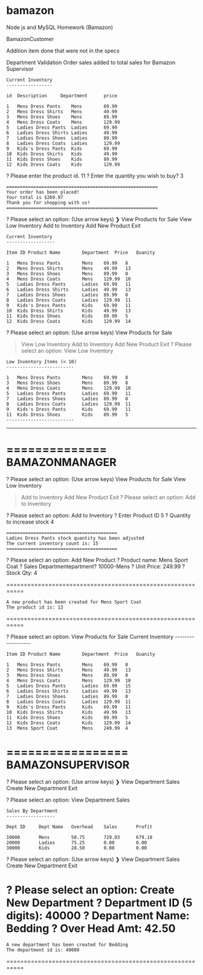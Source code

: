 # bamazon
Node js and MySQL Homework (Bamazon)

BamazonCustomer

Addition item done that were not in the specs

Department Validation
Order sales added to total sales for Bamazon Supervisor

	Current Inventory
	-----------------

	id	Description		Department		price

	1	Mens Dress Pants	Mens		69.99
	2	Mens Dress Shirts	Mens		49.99
	3	Mens Dress Shoes	Mens		89.99
	4	Mens Dress Coats	Mens		129.99
	5	Ladies Dress Pants	Ladies		69.99
	6	Ladies Dress Shirts	Ladies		49.99
	7	Ladies Dress Shoes	Ladies		89.99
	8	Ladies Dress Coats	Ladies		129.99
	9	Kids's Dress Pants	Kids		69.99
	10	Kids Dress Shirts	Kids		49.99
	11	Kids Dress Shoes	Kids		89.99
	12	Kids Dress Coats	Kids		129.99


? Please enter the product id. 11
? Enter the quantity you wish to buy? 3


	========================================================
	Your order has been placed! 
	Your total is $269.97
	Thank you for shopping with us!
	========================================================


? Please select an option: (Use arrow keys)
❯ View Products for Sale 
  View Low Inventory 
  Add to Inventory 
  Add New Product 
  Exit 	


	Current Inventory
	------------------

	Item ID	Product Name		Department	Price	Quanity

	1	Mens Dress Pants		Mens	69.99	8 
	2	Mens Dress Shirts		Mens	49.99	13 
	3	Mens Dress Shoes		Mens	89.99	8 
	4	Mens Dress Coats		Mens	129.99	10 
	5	Ladies Dress Pants		Ladies	69.99	11 
	6	Ladies Dress Shirts		Ladies	49.99	13 
	7	Ladies Dress Shoes		Ladies	89.99	8 
	8	Ladies Dress Coats		Ladies	129.99	11 
	9	Kids's Dress Pants		Kids	69.99	11 
	10	Kids Dress Shirts		Kids	49.99	13 
	11	Kids Dress Shoes		Kids	89.99	5 
	12	Kids Dress Coats		Kids	129.99	14 


? Please select an option: (Use arrow keys)
  View Products for Sale 
> View Low Inventory 
  Add to Inventory 
  Add New Product 
  Exit 
? Please select an option: View Low Inventory

	Low Inventory Items (< 10)
	-------------------------

	1	Mens Dress Pants		Mens	69.99	8
	3	Mens Dress Shoes		Mens	89.99	8
	4	Mens Dress Coats		Mens	129.99	10
	5	Ladies Dress Pants		Ladies	69.99	11
	7	Ladies Dress Shoes		Ladies	89.99	8
	8	Ladies Dress Coats		Ladies	129.99	11
	9	Kids's Dress Pants		Kids	69.99	11
	11	Kids Dress Shoes		Kids	89.99	5
	-------------------------

----------------------------------------------------------------------
==============
BAMAZONMANAGER
==============

? Please select an option: (Use arrow keys)
  View Products for Sale 
  View Low Inventory 
> Add to Inventory 
  Add New Product 
  Exit 
? Please select an option: Add to Inventory

? Please select an option: Add to Inventory
? Enter Product ID 5
? Quantity to increase stock 4

	=========================================
	Ladies Dress Pants stock quantity has been adjusted 
	The current inventory count is: 15
	=========================================

? Please select an option: Add New Product
? Product name: Mens Sport Coat
? Sales Departmentepartment? 10000-Mens
? Unit Price: 249.99
? Stock Qty: 4

===========================================================


	A new product has been created for Mens Sport Coat
	The product id is: 13 

===========================================================


? Please select an option: View Products for Sale
	Current Inventory
	------------------

	Item ID	Product Name		Department	Price	Quanity

	1	Mens Dress Pants		Mens	69.99	8 
	2	Mens Dress Shirts		Mens	49.99	13 
	3	Mens Dress Shoes		Mens	89.99	8 
	4	Mens Dress Coats		Mens	129.99	10 
	5	Ladies Dress Pants		Ladies	69.99	15 
	6	Ladies Dress Shirts		Ladies	49.99	13 
	7	Ladies Dress Shoes		Ladies	89.99	8 
	8	Ladies Dress Coats		Ladies	129.99	11 
	9	Kids's Dress Pants		Kids	69.99	11 
	10	Kids Dress Shirts		Kids	49.99	13 
	11	Kids Dress Shoes		Kids	89.99	5 
	12	Kids Dress Coats		Kids	129.99	14 
	13	Mens Sport Coat			Mens	249.99	4 

=================
BAMAZONSUPERVISOR
=================

? Please select an option: (Use arrow keys)
❯ View Department Sales 
  Create New Department 
  Exit

? Please select an option: View Department Sales


	Sales By Department
	------------------

	Dept ID		Dept Name	Overhead	Sales		Profit

	10000		Mens		50.75		729.93		679.18 
	20000		Ladies		75.25		0.00		0.00 
	30000		Kids		28.50		0.00		0.00 


? Please select an option: (Use arrow keys)
❯ View Department Sales 
  Create New Department 
  Exit 


? Please select an option: Create New Department
? Department ID (5 digits): 40000
? Department Name: Bedding
? Over Head Amt: 42.50
===========================================================
	A new department has been created for Bedding
	The department id is: 40000 
===========================================================
